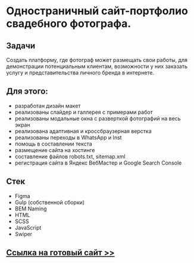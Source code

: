 # Одностраничный сайт-портфолио свадебного фотографа.

## Задачи
Создать платформу, где фотограф может размещать свои работы, для демонстрации потенциальным клиентам, возможности у них заказать услугу и представительства личного бренда в интернете.

## Для этого:
* разработан дизайн макет
* реализованы слайдер и галлерея с примерами работ
* реализованы модальные окна с разверткой фотографий на весь экран
* реализована адаптивная и кроссбраузерная верстка
* реализованы переходы в WhatsApp и Inst
* помощь в составлении текста
* размещение сайта на хостинге
* составление файлов robots.txt, sitemap.xml
* регистрация сайта в Яндекс ВебМастер и Google Search Console



## Стек
* Figma
* Gulp (собственной сборки)
* BEM Naming
* HTML
* SCSS
* JavaScript
* Swiper

## [Ссылка на готовый сайт >>](https://efremandre.github.io/phalex/dist/)
